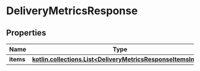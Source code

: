 
# DeliveryMetricsResponse

## Properties
Name | Type | Description | Notes
------------ | ------------- | ------------- | -------------
**items** | [**kotlin.collections.List&lt;DeliveryMetricsResponseItemsInner&gt;**](DeliveryMetricsResponseItemsInner.md) |  |  [optional]




